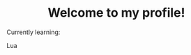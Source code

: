 <h1 align="center"> Welcome to my profile! </h1>
<div>
  <p> Currently learning: </p>
  <p> Lua </p>
</div>
<!---
Noel22222/Noel22222 is a ✨ special ✨ repository because its `README.md` (this file) appears on your GitHub profile.
You can click the Preview link to take a look at your changes.
--->
